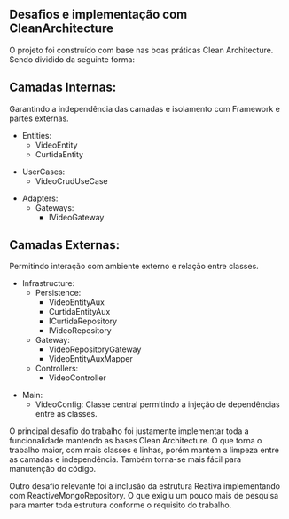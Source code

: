 ## Desafios e implementação com CleanArchitecture

O projeto foi construído com base nas boas práticas Clean Architecture. Sendo dividido da seguinte forma:

## Camadas Internas:
Garantindo a independência das camadas e isolamento com Framework e partes externas.

<!-- Entities -->
<ul>
    <li>Entities:
        <ul>
            <li>VideoEntity</li>
            <li>CurtidaEntity</li>
        </ul>
    </li>
</ul>

<!-- UserCases -->
<ul>
    <li>UserCases:
        <ul>
            <li>VideoCrudUseCase</li>
        </ul>
    </li>
</ul>

<!-- Adapters -->
<ul>
    <li>Adapters:
        <ul>
            <li>Gateways:
                <ul>
                    <li>IVideoGateway</li>
                </ul>
            </li>
        </ul>
    </li>
</ul>

<!-- Camadas Externas -->
## Camadas Externas:
Permitindo interação com ambiente externo e relação entre classes.

<!-- Infrastructure -->
<ul>
    <li>Infrastructure:
        <ul>
            <!-- Persistence -->
            <li>Persistence:
                <ul>
                    <li>VideoEntityAux</li>
                    <li>CurtidaEntityAux</li>
                    <li>ICurtidaRepository</li>
                    <li>IVideoRepository</li>
                </ul>
            </li>
            <!-- Gateway -->
            <li>Gateway:
                <ul>
                    <li>VideoRepositoryGateway</li>
                    <li>VideoEntityAuxMapper</li>
                </ul>
            </li>
            <!-- Controllers -->
            <li>Controllers:
                <ul>
                    <li>VideoController</li>
                </ul>
            </li>
        </ul>
    </li>
</ul>

<!-- Main -->
<ul>
    <li>Main:
        <ul>
            <li>VideoConfig: Classe central permitindo a injeção de dependências entre as classes.</li>
        </ul>
    </li>
</ul>

<p>
O principal desafio do trabalho foi justamente implementar toda a funcionalidade mantendo as bases Clean Architecture. O que torna o trabalho maior, com mais classes e linhas, porém mantem a limpeza entre as camadas e independência. Também torna-se mais fácil para manutenção do código.
<p>
Outro desafio relevante foi a inclusão da estrutura Reativa implementando com ReactiveMongoRepository. O que exigiu um pouco mais de pesquisa para manter toda estrutura conforme o requisito do trabalho.

